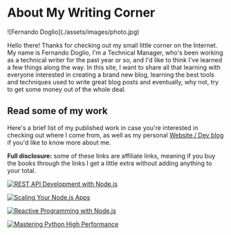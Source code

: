 # About My Writing Corner

<div class="about-with-picture" markdown="1">
![Fernando Doglio](./assets/images/photo.jpg)

Hello there! Thanks for checking out my small little corner on the Internet. My name is Fernando Doglio, I'm a Technical Manager, who's been working as a technical writer for the past year or so, and I'd like to think I've learned a few things along the way.
In this site, I want to share all that learning with everyone interested in creating a brand new blog, learning the best tools and techniques used to write great blog posts and eventually, why not, try to get some money out of the whole deal.
</div>

## Read some of my work

Here's a brief list of my published work in case you're interested in checking out where I come from, as well as my personal [Website / Dev blog](http://www.fdoglio.com) if you'd like to know more about me.

**Full disclosure:** some of these links are affiliate links, meaning if you buy the books through the links I get a little extra without adding anything to your total.

<div class="recommended">
<a href="http://www.jdoqocy.com/click-9100923-13489119?url=https%3A%2F%2Fwww.apress.com%2Fit%2Fbook%2F9781484237144%3Futm_medium%3Daffiliate%26utm_source%3Dcommission_junction%26utm_campaign%3D3_nsn6445_product_PID%25zp%26utm_content%3Dit_09252018%23otherversion%3D9781484237144&cjsku=9781484237144" target="_top"><img src="https://images.springer.com/sgw/books/medium/9781484237144.jpg" border="0" alt="REST API Development with Node.js"/></a><img src="http://www.tqlkg.com/image-9100923-13489119" width="1" height="1" border="0"/>


<a href="http://www.jdoqocy.com/click-9100923-13489119?url=https%3A%2F%2Fwww.apress.com%2Fit%2Fbook%2F9781484239902%3Futm_medium%3Daffiliate%26utm_source%3Dcommission_junction%26utm_campaign%3D3_nsn6445_product_PID%25zp%26utm_content%3Dit_09252018%23otherversion%3D9781484239902&cjsku=9781484239902" target="_top"><img src="https://images.springer.com/sgw/books/big/9781484239902.jpg" border="0" alt="Scaling Your Node.js Apps"/></a><img src="http://www.awltovhc.com/image-9100923-13489119" width="1" height="1" border="0"/>

<a href="http://www.dpbolvw.net/click-9100923-13350253?url=https%3A%2F%2Fwww.apress.com%2Fus%2Fbook%2F9781484221518%3Futm_medium%3Daffiliate%26utm_source%3Dcommission_junction%26utm_campaign%3D3_nsn6445_product_PID%25zp%26utm_content%3Dus_05032018%23otherversion%3D9781484221525&cjsku=9781484221525" target="_top"><img src="https://images.springer.com/sgw/books/big/9781484221525.jpg" border="0" alt="Reactive Programming with Node.js"/></a><img src="http://www.tqlkg.com/image-9100923-13350253" width="1" height="1" border="0"/>

<a href="https://www.packtpub.com/application-development/mastering-python-high-performance" alt="Mastering Python High Performance" target="_top">
<img src="https://www.packtpub.com/media/catalog/product/cache/e4d64343b1bc593f1c5348fe05efa4a6/9/7/9781783989300.png" alt="Mastering Python High Performance" /></a>
</div>